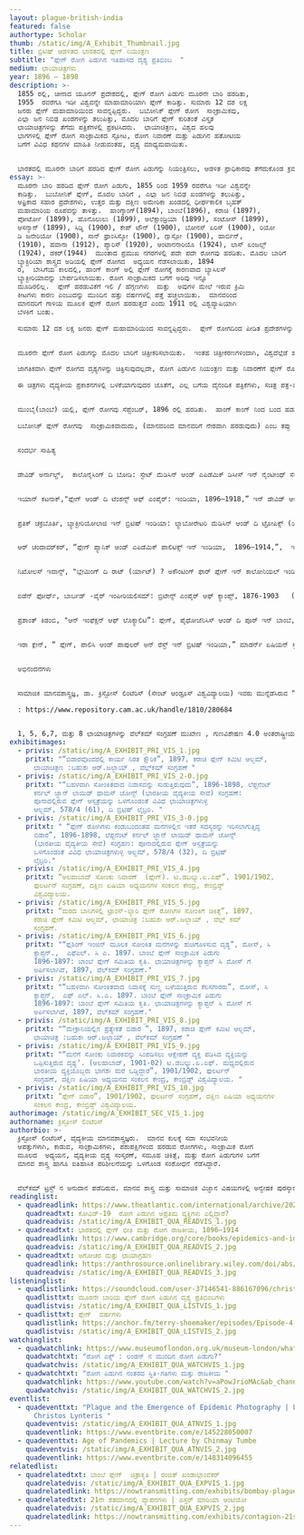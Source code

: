 ```yaml
---
layout: plague-british-india
featured: false
authortype: Scholar
thumb: /static/img/A_Exhibit_Thumbnail.jpg
title: ಬ್ರಿಟಿಷ್‌ ಆಡಳಿತದ ಭಾರತದಲ್ಲಿ ಪ್ಲೇಗ್‌ ನಿಯಂತ್ರಣ
subtitle: "ಪ್ಲೇಗ್‌ ರೋಗ ಪಿಡುಗಿನ ಇತಿಹಾಸದ ದೃಶ್ಯ ಪ್ರತಿಬಿಂಬ  "
medium: ಛಾಯಾಚಿತ್ರಗಳು
year: 1896 – 1898
description: >-
  1855 ರಲ್ಲಿ, ಚೀನಾದ ಯೂನನ್‌ ಪ್ರದೇಶದಲ್ಲಿ, ಪ್ಲೇಗ್ ರೋಗ ಪಿಡುಗು ಮೂರನೇ ಬಾರಿ ಹರಡಿತು,
  1955  ರವರೆಗೂ ಇಡೀ ವಿಶ್ವವನ್ನೇ ಮಾಹಾಮಾರಿಯಾಗಿ ಪ್ಲೇಗ್‌ ಕಾಡಿತ್ತು. ಸುಮಾರು 12 ದಶ ಲಕ್ಷ
  ಜನರು ಪ್ಲೇಗ್‌ ಮಹಾಮಾರಿಯಿಂದ ಸಾವನ್ನಪ್ಪಿದ್ದರು.  ಬಬೋನಿಕ್‌ ಪ್ಲೇಗ್‌ ರೋಗ  ಸಾಂಕ್ರಾಮಿಕವು,
  ಎಲ್ಲಾ ಜನ ನಿಬಿಢ ಖಂಡಗಳನ್ನು ತಲುಪಿತ್ತು, ಮೊದಲ ಬಾರಿಗೆ ಪ್ಲೇಗ್‌ ಕುರಿತಂತೆ ವಿಸ್ತೃತ 
  ಛಾಯಾಚಿತ್ರಗಳನ್ನು ತೆಗೆದು ಪತ್ರಿಕೆಗಳಲ್ಲಿ ಪ್ರಕಟಿಸಿದರು.  ಛಾಯಾಚಿತ್ರಣ, ವಿಶ್ವದ ಹಲವು
  ಭಾಗಗಳಲ್ಲಿ ಪ್ಲೇಗ್‌ ರೋಗ ಸಾಂಕ್ರಾಮಿಕದ ಸ್ಫೋಟ, ರೋಗ ನಿವಾರಣೆ ಮತ್ತು ಪಿಡುಗಿನ ಹತೋಟಿಯ
  ಬಗೆಗೆ ವಿವಿಧ ಕಥನಗಳ ಮಾಹಿತಿ ನೀಡುವಂತಹ, ದೃಶ್ಯ ಮಾಧ್ಯಮವಾಯಿತು.  


  ಭಾರತದಲ್ಲಿ ಮೂರನೇ ಬಾರಿಗೆ ಹರಡಿದ ಪ್ಲೇಗ್ ರೋಗ ಪಿಡುಗನ್ನು ನಿಯಂತ್ರಿಸಲು, ಆಡಳಿತ ಪ್ರಾಧಿಕಾರವು ತೆಗೆದುಕೊಂಡ ಕ್ರಮಗಳ ಬಗೆಗೆ , ಮಾನವ ಶಾಸ್ತ್ರ ತಜ್ಞರಾದ ಕ್ರಿಸ್ಟೋಸ್‌ ಲಿಂಟೆರಿಸ್‌ ಅವರು ಈ ಪ್ರದರ್ಶಿಕೆಯೊಂದಿಗೆ ತಮ್ಮ ಪ್ರಬಂಧವನ್ನೂ ಪ್ರಸ್ತುತ ಪಡಿಸಿದ್ದಾರೆ.  ಇವರು ಮುನ್ನೆಡೆಸಿರುವ “ಮೂರನೇ ಬಾರಿಯ ಪ್ಲೇಗ್‌ ರೋಗ ಪಿಡುಗಿನ ದೃಶ್ಯ ಪ್ರತಿಬಿಂಬ” ಎಂಬ ಕಾರ್ಯಯೋಜನೆಯಲ್ಲಿ ಕಲೆ ಹಾಕಿದ ಅನೇಕ ಛಾಯಾಚಿತ್ರ ಗಳನ್ನು ಸಹ ಇಲ್ಲಿ ಪ್ರಸ್ತುತ ಪಡಿಸಲಾಗಿದೆ.
essay: >-
  ಮೂರನೇ ಬಾರಿ ಹರಡಿದ ಪ್ಲೇಗ್ ರೋಗ ಪಿಡುಗು, 1855 ರಿಂದ 1959 ರವರೆಗೂ ಇಡೀ ವಿಶ್ವವನ್ನೇ
  ಕಾಡಿತ್ತು.  ಬುಬೋನಿಕ್‌ ಪ್ಲೇಗ್, ಮೊದಲ ಬಾರಿಗೆ , ಎಲ್ಲಾ ಜನ ನಿಬಿಢ ಖಂಡಗಳನ್ನು ತಲುಪಿತ್ತು,
  ಆಫ್ರಿಕಾದ ಸಹಾರ ಪ್ರದೇಶಗಳು, ಉತ್ತರ ಮತ್ತು ದಕ್ಷಿಣ ಅಮೇರಿಕಾ ಖಂಡದಲ್ಲಿ ಧೀರ್ಘಕಾಲಿಕ ಬೃಹತ್‌
  ಮಹಾಮಾರಿಯ ರೂಪವನ್ನು ತಾಳಿತ್ತು.  ಹಾಂಗ್ಕಾಂಗ್‌(1894), ಬಾಂಬೆ(1896), ಕರಾಚಿ (1897),
  ಪೋರ್ಟೋ (1899), ಹೊನೊಲುಲು (1899), ಅಲೆಕ್ಸಾಂಡ್ರಿಯಾ (1899), ಸಂಟೋಸ್ (1899),
  ಆಸನ್ಶಾನ್‌ (1899), ಸಿಡ್ನಿ (1900), ಕೇಪ್‌ ಟೌನ್ (1900), ಬೋನಸ್‌ ಏರಿಸ್‌ (1900), ರಿಯೋ
  ಡಿ ಜನೇರಿಯೋ (1900), ಸಾನ್‌ ಫ್ರಾಂಸಿಸ್ಕೋ (1900), ಗ್ಲಾಸ್ಗೋ (1900), ಹಾರ್ಬಿನ್‌,
  (1910), ಹವಾನಾ (1912), ಪ್ಯಾರಿಸ್ (1920), ಆಂಟಾನನಾರಿಯೊ (1924), ಲಾಸ್‌ ಏಂಜಲ್ಸ್
  (1924), ಡಕರ್‌(1944)  ಮುಂತಾದ ಪ್ರಮುಖ ನಗರಗಳಲ್ಲಿ ಪದೇ ಪದೇ ರೋಗವು ಹರಡಿತು. ಮೊದಲ ಬಾರಿಗೆ
  ಬ್ಯಾಕ್ಟಿರಿಯಾ ಶಾಸ್ತ್ರದ ಅಡಿಯಲ್ಲಿ ಪ್ಲೇಗ್‌ ರೋಗದ  ಅಧ್ಯಯನ ನೆಡೆಸಲಾಯಿತು, 1894
  ರ,  ಬೇಸಿಗೆಯ ಕಾಲದಲ್ಲಿ, ಹಾಂಗ್‌ ಕಾಂಗ್‌ ಅಲ್ಲಿ ಪ್ಲೇಗ್‌ ರೋಗಕ್ಕೆ ಕಾರಣವಾದ ಬ್ಯಾಸಿಲಸ್‌
  ಬ್ಯಾಕ್ಟೀರಿಯಾವನ್ನು ಬೇರ್ಪಡಿಸಲಾಯಿತು. ರೋಗ ಸಾಂಕ್ರಾಮಿಕದ ಬಗೆಗೆ ಅರಿವು ಇನ್ನೂ
  ಮೂಡಿರಲಿಲ್ಲ.  ಪ್ಲೇಗ್‌ ಹರಡುವಿಕೆಗೆ ಇಲಿ / ಹೆಗ್ಗಣಗಳು  ಮತ್ತು  ಅವುಗಳ ಮೇಲೆ ಇರುವ ಕ್ರಿಮಿ
  ಕೀಟಗಳು ಕಾರಣ ಎಂಬುದನ್ನು ಮುಂದಿನ ಹತ್ತು ವರ್ಷಗಳಲ್ಲಿ ಪತ್ತೆ ಹಚ್ಚಲಾಯಿತು.  ಮಾನವರಿಂದ
  ಮಾನವರಿಗೆ ಗಾಳಿಯ ಮೂಲಕ ಪ್ಲೇಗ್‌ ರೋಗ ಹರಡುತ್ತದೆ ಎಂದು 1911 ರಲ್ಲಿ ವಿಶ್ವವ್ಯಾಪಿಯಾಗಿ
  ಬೆಳಕಿಗೆ ಬಂತು.  

  ಸುಮಾರು 12 ದಶ ಲಕ್ಷ ಜನರು ಪ್ಲೇಗ್‌ ಮಹಾಮಾರಿಯಿಂದ ಸಾವನ್ನಪ್ಪಿದ್ದರು.  ಪ್ಲೇಗ್‌ ರೋಗದಿಂದ ಪೀಡಿತ ಪ್ರದೇಶಗಳನ್ನು ವಿಶೇಷ ನಿಯಂತ್ರಣ ವಲಯಗಳಾಗಿಸಿ ಬೇರ್ಪಡಿಸಲಾಗುತ್ತಿತ್ತು .  ರೋಗ ಪೀಡಿತ ಜನ ಸಮೂಹವು ಇಂತಹ ಕ್ರಮಕ್ಕೆ ಬಹುತೇಕವಾಗಿ ವಿರೋಧ ವ್ಯಕ್ತ ಪಡಿಸುತ್ತಿದ್ದರು.  ಹಾಗೆಯೇ ವೈದ್ಯಕೀಯ ಸಮೂಹದಲ್ಲಿಯೂ ಬಿರುಕು, ಗುಂಪು-ಘರ್ಷಣೆಗಳು ಸೃಷ್ಟಿಯಾಗುತ್ತಿದ್ದವು.  ಎರಡನೇ ವಿಶ್ವ ಯುದ್ಧದ ನಂತರ, ಪ್ಲೇಗ್ ಜೀವರೋಧಕ ಔಷಧಿಯ ಅವಿಶ್ಕಾರ ಮತ್ತು ಪರಿಣಾಮಕಾರಿಯಾಗಿ ಕೀಟ-ನಾಶಗಳ ಬಳಕೆಯಿಂದಾಗಿ ಪ್ಲೇಗ್‌ ಮಹಾಮಾರಿಯನ್ನು ಗಮನಾರ್ಹವಾಗಿ ನಿಯಂತ್ರಿಸಲು ಸಾಧ್ಯವಾಯಿತು.   


  ಮೂರನೇ ಪ್ಲೇಗ್‌ ರೋಗ ಪಿಡುಗನ್ನು ಮೊದಲ ಬಾರಿಗೆ ಚಿತ್ರೀಕರಿಸಲಾಯಿತು.  ಇಂತಹ ಚಿತ್ರೀಕರಣಗಳಿಂದಾಗಿ, ವಿಶ್ವದೆಲ್ಲೆಡೆ ಹರಡಿದ ರೋಗ ಪಿಡುಗಿನ  ದೃಶ್ಯಗಳು ಬೆಳಕಿಗೆ ಬಂದವು, ಜೊತೆಗೆ ಈ ರೋಗವು ಹರಡಲು ಕಾರಣಗಳೇನು, ಇಂತಹ ಸಂದರ್ಭದಲ್ಲಿ ರೋಗವನ್ನು ನಿಯಂತ್ರಿಸಲು ಯಾವ ಕ್ರಮ ಕೈಗೊಳ್ಳ ಬೇಕು ಎಂಬ ಮಾಹಿತಿಯನ್ನು ಸಾರ್ವಜನಿಕರಿಗೆ ಒದಗಿಸಲು ಸಹಾಯಕವಾವಾಯಿತು. ವ್ಯಾಪಾರ ವಹಿವಾಟುಗಳ ಮೇಲೆ ರೋಗ ಪಿಡುಗಿನ ನಿಯಂತ್ರಣದ ಪರಿಣಾಮಗಳು, ರಾಜ್ಯ ಹಾಗೂ ಪ್ರಾದೇಶಿಕ ಸಾರ್ವಭೌಮತ್ವ ಮತ್ತು ಸಾರ್ವಜನಿಕ ಸ್ವಾತಂತ್ರ್ಯ, ನಿಯಂತ್ರಣ ವಲಯಗಳ ಕಾರ್ಯ ಪ್ರಯೋಜನ, ಪ್ಲೇಗ್‌ ಹರಡುವಿಕೆಯಿಂದ ಸಾಮಾಜಿಕವಾಗಿ ಜನಾಂಗಗಳ ಮೇಲೆ ಉಂಟಾಗುವ ಪರಿಣಾಮ, ಸಾರ್ವಜನಿಕ ಆರೋಗ್ಯ ಸುರಕ್ಷತೆಯ ಕ್ರಮವಾಗಿ ಪ್ರತ್ಯೇಕವಾಗಿರುವುದರ ಉಪಯೋಗ, ನಗರ ಯೋಜನೆಗಳು , ವಿಭಿನ್ನ ಜನ ಸಮೂಹಗಳ ಮೇಲೆ ರೋಗ ಕಾರಕದ ಪ್ರಭಾವ, ಪ್ಲೇಗ್‌ ಹರಡುವಿಕೆಯಲ್ಲಿ ಆಧುನಿಕ ತಂತ್ರಜ್ಞಾದ ಪಾತ್ರ, ಇಲಿ ಹೆಗ್ಗಣಗಳು ಮತ್ತು ಇತರೆ ಪ್ರಾಣಿ ಪಕ್ಷಿಗಳು ರೋಗ ಸಂವಹನೆಗೆ ಹೇಗೆ ಕಾರಣವಾಗುತ್ತವೆ, ಇವೆಲ್ಲದರ ಮಾಹಿತಿಯನ್ನು ಕ್ರೂಡೀಕರಿಸಿ ದೃಶ್ಯ ಮಾಧ್ಯಮದ ಮೂಲಕ ಚಿಂತನೆ ಮತ್ತು ವಿಮರ್ಶೆ, ಹಾಗೂ ಜಾಗತಿಕ ರೋಗ ಪಿಡುಗಿನ ಹಲವು ಅಂಶಳನ್ನು ದಾಖಲಿಸಲು ಫೋಟೋಗ್ರಾಫಿಯನ್ನು ಸಮರ್ಪಕವಾಗಿ ಬಳಸಲಾಯಿತು.  

  ಜಾಗತಿಕವಾಗಿ ಪ್ಲೇಗ್‌ ರೋಗದ ದೃಶ್ಯಗಳನ್ನು ಚಿತ್ರಿಸುವುದಲ್ಲದೇ, ರೋಗ ಪಿಡುಗಿನ ನಿಯಂತ್ರಣ ಮತ್ತು ನಿವಾರಣೆಗೆ ಪ್ಲೇಗ್‌ ರೋಗದ ಚಿತ್ರೀಕರಣ ಹೊಸ ಆಯಾಮವನ್ನೂ ಕಲ್ಪಿಸಿತು.   

  ಈ ಚಿತ್ರಗಳು ವೈದ್ಯಕೀಯ ಪ್ರಕಾಶನಗಳಲ್ಲಿ ಬಳಕೆಯಾಗುವುದರ ಜೊತೆಗೆ, ಎಲ್ಲ ಬಗೆಯ ದೈನಂದಿಕ ಪತ್ರಿಕೆಗಳು, ಸಚಿತ್ರ ಪತ್ರ-ಪತ್ರಿಗಳಲ್ಲಿಯೂ ಪ್ರಕಾಶನಗೊಂಡವು, ರೋಗ ಪಿಡುಗಿನ ಹಾನಿಕಾರಕ ದೃಶ್ಯಗಳು ಮತ್ತು ವೈಜ್ಞಾನಿಕ ತಂತ್ರಜ್ಞಾನದ ಮೂಲಕ ರೋಗ ನಿವಾರಣೆಯ ಪರಿಹಾರದ ಸಾಕ್ಷಿಗಳನ್ನು ಸಹ ಈ ಚಿತ್ರಗಳು ಪ್ರತಿಬಿಂಬಿಸಿದವು.  ಪ್ಲೇಗ್‌ ಕುರಿತ ಛಾಯಾಚಿತ್ರಣ, ವಿಶ್ವದ ಹಲವು ಭಾಗಗಳಲ್ಲಿ ಪ್ಲೇಗ್‌ ರೋಗ ಸಾಂಕ್ರಾಮಿಕದ ಸ್ಫೋಟ, ರೋಗ ನಿವಾರಣೆ ಮತ್ತು ಪಿಡುಗಿನ ಹತೋಟಿಯ ಬಗೆಗೆ ವಿವಿಧ ಕಥನಗಳ ಸಮಗ್ರ ಮಾಹಿತಿ ನೀಡುವಂತಹ, ದೃಶ್ಯ ಮಾಧ್ಯಮವಾಯಿತು.  “ಬ್ಲ್ಯಾಕ್‌ ಡೆಥ್” ನ ಚಿತ್ರಣಗಳೊಂದಿಗೆ ರೋಗ ಪಿಡುಗಿನ ಬಗೆಗೆ ವೈದ್ಯಕೀಯ ಹಾಗೂ ಜನಸಾಮಾನ್ಯರ ಅನುಭವಗಳನ್ನು, ಛಾಯಾಚಿತ್ರ ಮುಖೇಣ ಮೊದಲ ಬಾರಿಗೆ ಒಂದೇ ಸೂತ್ರದಲ್ಲಿ ಬೆಸೆಯಲಾಗಿತ್ತು.


  ಮುಂಬೈ(ಬಾಂಬೆ) ಯಲ್ಲಿ, ಪ್ಲೇಗ್‌ ರೋಗವು ಸೆಪ್ಟೆಂಬರ್‌, 1896 ರಲ್ಲಿ ಹರಡಿತು.  ಹಾಂಗ್ ಕಾಂಗ್‌ ನಿಂದ ಬಂದ ಹಡಗುಗಳ ಮೂಲಕ ಈ ರೋಗವು ಪ್ರಸರಿಸಿರ ಬಹುದು. ತತ್ಕಾಲೀನ ಬ್ರಿಟಿಷ್‌ ಸಾಮ್ರಾಜ್ಯದ ಪ್ರಮುಖ ವಾಣಿಜ್ಯ ಕೇಂದ್ರವಾದ ಬಾಂಬೆಯಲ್ಲಿ ಪ್ಲೇಗ್ ರೋಗ ಪಿಡುಗು ಹರಡಿದುದರ ಕಾರಣ, ಲಂಡನ್‌ ಅಲ್ಲಿ ಭಯ ಉಂಟಾಯಿತು.  ಭೂ-ರಾಜಕೀಯ ದೃಷ್ಟಿಯಿಂದಲೂ ಬಾಂಬೆ, ಪ್ರಮುಖ ಪ್ರದೇಶವಾಗಿತ್ತು, ಹೀಗಾಗಿ, ಅಂದಿನ ಭಾರತ ಸರ್ಕಾರವು ಇಂತಹ ರೋಗ ಸ್ಫೋಟಕ್ಕೆ ಪ್ರತಿಕ್ರಿಯಿಸುವಲ್ಲಿ ಬಹಳ ತಡ ಮಾಡಿದೆ ಎಂದು ಹಲವರ ಭಾವನೆಯಾಗಿತ್ತು. ಬಾಂಬೆ ಯಿಂದ ಬೇರೆ ನಗರಗಳಿಗೆ ಪ್ಲೇಗ್‌ ವ್ಯಾಪಿಸಲು ಪ್ರಾರಂಭವಾದಾಗ, ಬ್ರಿಟಿಷ್‌ ಭಾರತದಲ್ಲಿ ಅಧಿಕಾರದಲ್ಲಿದ್ದ ಹಲವಾರು ಕರ್ನಲ್‌ ಅಧಿಕಾರಿಗಳು ವಿಚಿತ್ರವಾಗಿ ತಮ್ಮದೇ ನಿಟ್ಟಿನಲ್ಲಿ ವರ್ತಿಸಿದರು.  ಫೆಬ್ರವರಿ 1897 ರಲ್ಲಿ ಭಾರತ ಸರ್ಕಾರವು ಸಾಂಕ್ರಾಮಿಕ ರೋಗ ಅಧಿನಿಯಮವನ್ನು ರೂಪಿಸಿತು.  ಇದರಿಂದಾಗಿ ಪ್ಲೇಗ್‌ ವಿರುದ್ಧ ಹೋರಾಡಲು, ತುರ್ತು ಪರಿಸ್ಥಿತಿ ನಿರ್ಮಾಣವಾಯಿತು.  ಮುಖ್ಯ ನಗರಗಳಲ್ಲಿ, ಸೈನಿಕರು ಮನೆ ಮನೆಯನ್ನೂ ಪರಿಶೋಧಿಸಿ ಪ್ಲೇಗ್‌ ಪೀಡಿತರನ್ನು ಆಸ್ಪತ್ರೆಗೆ ದಾಖಲು ಪಡಿಸಿದರು, ಸೋಂಕು ನಿವಾರಣೆಗಾಗಿ ಮನೆಗಳ ಛಾವಣಿಗಳನ್ನು ಕಿತ್ತೊಗೆದು, ಮನೆಗಳನ್ನೇ ಸುಟ್ಟು ಬಿಡುತ್ತಿದ್ದರು, ಇಲ್ಲವೇ ಅತಿ ಆಮ್ಲೀಯ ದ್ರವಗಳನ್ನು ಸುರಿಯುತ್ತಿದ್ದರು. ಪ್ಲೇಗ್‌ ರೋಗವು ಸ್ಥಳೀಯ ರೋಗವೆಂಬ ತಪ್ಪು ತಿಳುವಳಿಕೆಯಿಂದ ಇಂತಹ ಅತಿರೇಕದ ಕ್ರಮಗಳನ್ನು ತೆಗೆದುಕೊಳ್ಳಲಾಗುತ್ತಿತ್ತು.

  ಬಬೋನಿಕ್‌ ಪ್ಲೇಗ್‌ ರೋಗವು  ಸಾಂಕ್ರಾಮಿಕವಾದುದು, (ಮಾನವರಿಂದ ಮಾನವರಿಗೆ ನೇರವಾಗಿ ಹರಡುವುದು) ಎಂಬ ತಪ್ಪು ಕಲ್ಪನೆಯಿಂದ ಸ್ಥಳೀಯ ಅಧಿಕಾರಿಗಳು, ನಗರಗಳಲ್ಲಿ ಮತ್ತು ಹಳ್ಳಿಗಳಲ್ಲಿ ವಾಸವಾಗಿದ್ದ ಜನರನ್ನು ಅಲ್ಲಿಂದ ಗುಳೆ ಎಬ್ಬಿಸಿ ಊರುಗಳನ್ನೇ ಖಾಲಿ ಮಾಡಿಸಿ ಹಲವಾರು ಪ್ಲೇಗ್‌ ಬಿಡಾರಗಳಲ್ಲಿ ಪ್ರತ್ಯೇಕವಾಗಿರಿಸಿಸುತ್ತಿದ್ದರು  ಹೀಗಾಗಿ ಅಸಮಾಧಾನವು ರೋಗ ಸಂತ್ರಸ್ತರಲ್ಲಿ ಮನೆ ಮಾಡಿತ್ತು, ಈ ಕ್ರಮಗಳ ಫಲಸ್ವರೂಪವಾಗಿ, ಸ್ಥಳೀಯ ಜನರು, ಬ್ರಿಟಿಷ್‌ ಸರ್ಕಾರವನ್ನು ಪ್ರಭಲವಾಗಿ ವಿರೋಧಿಸಿದ್ದರು. ಕೊನೆಗೂ ಸರ್ಕಾರವು ಮಧ್ಯಮ ಮಾರ್ಗವನ್ನು ಅನುಸರಿಸ ಬೇಕಾಯಿತು.  ಸ್ವಯಂ ಪ್ರೇರಿತ ಪ್ಲೇಗ್‌ ರೋಧಕ ಕಾರ್ಯಾಚರಣೆ ನೆಡೆಸಲು ಮುಂದಾಯಿತು.  ಭಾರತದಲ್ಲಿ ಇನ್ನೂ ಹಲವು ದಶಕಗಳ ಕಾಲ ಪ್ಲೇಗ್‌ ಪಿಡುಗು ಇತ್ತು,  1896 ರಿಂದ 1921 ವರೆಗೂ 10 ದಶ ಲಕ್ಷಕ್ಕೂ ಹೆಚ್ಚು ಜನರು ಪ್ಲೇಗ್‌ ರೋಗ ಮಹಾಮಾರಿಯಿಂದ ಸಾವನ್ನಪ್ಪಿದ್ದರು.  ಭಾರತದಲ್ಲೂ ಪ್ರಮುಖ ವೈಜ್ಞಾನಿಕ ಸಂಶೋಧನೆಗಳು ನೆಡೆದವು.  ಪ್ಲೇಗ್‌ ಹರಡುವಿಕೆಗೆ ಇಲಿ / ಹೆಗ್ಗಣಗಳು  ಮತ್ತು  ಅವುಗಳ ಮೇಲೆ ಇರುವ ಕೀಟಗಳು ಮುಖ್ಯವಾಗಿ ಕಾರಣ ಎಂಬುದನ್ನು 1898 ರಲ್ಲಿ ಪ್ಯಾಸ್ಟರೇನಿಯನ್‌ ವೈದ್ಯರಾದ ಪೌಲ್-‌ ಲೂಯಿ ಸೈಮಂಡ್‌ ಅವರು ನಿರೂಪಿಸಿದರು.  ಭಾರತ ಭೂ-ಖಂಡದಲ್ಲಿ ಇಪ್ಪತ್ತನೇ ಶತಮಾನದ ಮೊದಲ ಎರಡು ದಶಕಗಳಲ್ಲಿ ನೆಡೆದ ಹಲವು ವೈಜ್ಞಾನಿಕ ಸಂಶೋಧನೆಗಳು, ಬಬೋನಿಕ್‌ ಪ್ಲೇಗ್‌ ರೋಗದ ಮೂಲವನ್ನು ಅರಿಯಲು ಸಹಕಾರಿಯಾದವು.


  ಸಂದರ್ಭ ಸಾಹಿತ್ಯ 


  ಡೇವಿಡ್‌ ಅರ್ನಾಲ್ಡ್‌,  ಕಾಲೊನೈಸಿಂಗ್‌ ದಿ ಬೋಡಿ: ಸ್ಟೇಟ್‌ ಮೆಡಿಸಿನ್‌ ಆಂಡ್‌ ಎಪಿಡೆಮಿಕ್‌ ಡಿಸೀಸ್‌ ಇನ್‌ ನೈಂಟೀಂಥ್‌ ಸೆಂಚುರಿ ಇಂಡಿಯ (ಕೇಂಬ್ರಿಡ್ಜ್‌ : ಕೇಂಬ್ರಿಡ್ಜ್‌ ವಿಶ್ವವಿದ್ಯಾಲಯ ಮುದ್ರಣಾಲಯ, 1993).  


  ಇಯಾನ್‌ ಕಟನಾಕ್‌,"ಪ್ಲೇಗ್‌ ಆಂಡ್‌ ದಿ ಟೆಂಶನ್ಸ್‌ ಆಫ್‌ ಎಂಪೈರ್:‌ ಇಂಡಿಯಾ, 1896–1918,” ಇನ್‌ ಡೇವಿಡ್‌ ಆರ್ನಾಲ್ಟ್‌ (ಇ.ಡಿ) ಇಂಪೀರಿಯಲ್‌ ಮೆಡಿಸಿನ್‌ ಆಂಡ್‌ ಇಂಡಿಜಿನಸ್‌ ಸೊಸೈಟೀಸ್,‌ ಪಿ ಪಿ. 149–71, (ಮ್ಯಾಂಚಿಸ್ಟರ್:‌ ಮ್ಯಾಂಚಿಸ್ಟರ್ ಯೂನಿವರ್ಸಿಟಿ ಪ್ರೆಸ್‌,  1988). 


  ಪ್ರತಿಕ್‌ ಚಕ್ರಬೊರ್ತಿ, ಬ್ಯಾಕ್ಟೀರಿಯೋಲಾಜಿ ಇನ್‌ ಬ್ರಿಟಿಷ್‌ ಇಂಡಿಯಾ: ಲ್ಯಾಬೋರೇಟರಿ ಮೆಡಿಸಿನ್‌ ಆಂಡ್‌ ದಿ ಟ್ರೋಪಿಕ್ಸ್‌ (ಯೂನಿವರ್ಸಿಟಿ ಆಫ್‌ ರೋಚೆಸ್ಟರ್‌ ಪ್ರೆಸ್‌, 2012).


  ಆರ್‌ ಚಂದಾವರ್‌ಕರ್, “ಪ್ಲೇಗ್‌ ಪ್ಯಾನಿಕ್‌ ಆಂಡ್‌ ಎಪಿಡೆಮಿಕ್‌ ಪಾಲಿಟಿಕ್ಸ್‌ ಇನ್‌ ಇಂಡಿಯಾ,  1896–1914,”,  ಇನ್‌ ಪಿ ಸ್ಲಾಕ್‌ (ಇ.ಡಿ), ಎಪಿಡೆಮಿಕ್ಸ್‌ ಆಂಡ್‌ ಐಡಿಯಾಸ್:‌ ಎಸ್ಸೇಸ್‌ ಆನ್‌ ದಿ ಹಿಸಟಾರಿಕಲ್‌ ಪರ್ಸೆಪ್‌ಶನ್ ಆಫ್‌ ಪೆಸ್ಟಿಲೆಂಸ್‌,ಪಿ.ಪಿ 203–40 (ಕೇಂಬ್ರಿಡ್ಜ್‌ : ಕೇಂಬ್ರಿಡ್ಜ್‌ ವಿಶ್ವವಿದ್ಯಾಲಯ ಮುದ್ರಣಾಲಯ, 1992)


  ನಿಖೋಲಸ್‌ ಇವಾನ್ಸ್‌, "ಬ್ಲೇಮಿಂಗ್‌ ದಿ ರಾಟ್‌ (ರ್ಯಾಟ್) ? ಅಕೌಂಟಿಂಗ್‌ ಫಾರ್‌ ಪ್ಲೇಗ್‌ ಇನ್‌ ಕಾಲೋನಿಯಲ್‌ ಇಂಡಿಯನ್‌ ಮೆಡಿಸಿನ್‌,” ಮೆಡಿಸಿನ್ ಆಂತ್ರೋಪೋಲೋಜಿ, ಥಿಯರಿ 5:3 (2018): 15-42.


  ಐಡೆನ್‌ ಫೋರ್ಥ್‌, ಬಾರ್ಬಡ್‌ -ವೈರ್‌ ಇಂಪೀರಿಯಲಿಸಮ್:‌ ಬ್ರಿಟೇನ್ಸ್‌ ಎಂಪೈರ್‌ ಆಫ್ ಕ್ಯಾಂಪ್ಸ್‌, 1876-1903   (ಬರ್ಕಲಿ: ಯೂನಿವರ್ಸಿಟಿ ಆಫ್‌ ಕ್ಯಾಲಿಫೋರ್ನಿಯಾ‌ ಪ್ರೆಸ್, 2018).   


  ಪ್ರಶಾಂತ್‌ ಕಿಡಂಬಿ, "ಆನ್‌ ಇಂಫೆಕ್ಷನ್‌ ಆಫ್‌ ಲೊಕ್ಯಾಲಿಟಿ”: ಪ್ಲೇಗ್‌, ಪೈಥೋಜೆನಿಸಿಸ್‌ ಆಂಡ್‌ ದಿ ಪೂರ್‌ ಇನ್‌ ಬಾಂಬೆ, ಸಿ. 1896–1905,”  ಅರ್ಬಾನ್‌ ಹಿಸ್ಟರಿ 31 (2004): 249­267.   


  ಇರಾ ಕ್ಲೇನ್‌, “ ಪ್ಲೇಗ್‌, ಪಾಲಿಸಿ ಆಂಡ್‌ ಪಾಪುಲರ್‌ ಅನ್‌ ರೆಸ್ಟ್‌ ಇನ್‌ ಬ್ರಿಟಿಷ್‌ ಇಂಡಿಯಾ,” ಮಾಡರ್ನ್‌ ಏಷಿಯನ್‌ ಸ್ಟಡೀಸ್‌ 22: 4 (1988): 723–55.


  ಅಭಿನಂದನೆಗಳು


  ಸಾಮಾಜಿಕ ಮಾನವಶಾಸ್ತ್ರಜ್ಞ, ಡಾ. ಕ್ರಿಸ್ಟೋಸ್‌ ಲಿಂಟೆರಿಸ್‌ (ಸೇಂಟ್‌ ಆಂಡ್ರೂಸ್‌ ವಿಶ್ವವಿದ್ಯಾಲಯ) ಇವರು ಮುನ್ನೆಡೆಸಿರುವ “ಮೂರನೇ ಬಾರಿಯ ಪ್ಲೇಗ್‌ ರೋಗ ಪಿಡುಗಿನ ದೃಶ್ಯ ಪ್ರತಿಬಿಂಬ” ಎಂಬ ಕಾರ್ಯಯೋಜನೆಯ ಪ್ರದರ್ಶಿಕೆ. ಈ ಪರಿಯೋಜನೆಗೆ, ಯೂರೋಪಿಯನ್‌ ಒಕ್ಕೂಟದ ಏಳನೇ ಫ್ರೇಂವರ್ಕ ಕಾರ್ಯ ಯೋಜನೆ / ಈ.ಆರ್.ಸಿ ಅನುದಾನ ಒಪ್ಪಂದ ಸಂಖ್ಯೆ 336564 ಅಡಿಯಲ್ಲಿ ಯೂರೋಪಿಯನ್‌ ಸಂಶೋಧನಾ ಪರಿಷತ್‌ ಮೂಲಕ ಅನುದಾನ ದೊರಕಿದೆ, ಅಧ್ಯಯನ ಸಹಿತ “ಮೂರನೇ ಬಾರಿಯ ಪ್ಲೇಗ್‌ ರೋಗ ಪಿಡುಗಿನ ದೃಶ್ಯ ಪ್ರತಿಬಿಂಬ” ವು ರೋಗ ಸಾಂಕ್ರಾಮಿಕದ ಛಾಯಾಚಿತ್ರಣಕ್ಕೆ ನಿದರ್ಶನವಾಗಿದೆ.  ಈ ಪರಿಯೋಜನೆಯ ಅಡಿಯಲ್ಲಿ ಪ್ಲೇಗ್‌ ರೋಗಕ್ಕೆ ಕುರಿತ ಅನೇಕ ಛಾಯಾಚಿತ್ರಗಳು ಕೇಂಬ್ರಿಡ್ಜ್‌ ರಿಪೋಸಿಟೋರಿ ಅಪೋಲೋ ಮೂಲಕ ಸಾರವಜನಿಕರಿಗೆ ಲಭ್ಯವಾಗಿವೆ. 

  : https://www.repository.cam.ac.uk/handle/1810/280684


  1, 5, 6,7, ಮತ್ತು 8 ಛಾಯಾಚಿತ್ರಗಳನ್ನು ವೆಲ್‌ಕಮ್‌ ಸಂಗ್ರಹಣೆ ಮುಖೇಣ , ಗುಣವಿಶೇಷಣ 4.0 ಅಂತರಾಷ್ಟ್ರೀಯ (ಸಿಸಿ 4.0).  4, 9, ಮತ್ತು 10 ಛಾಯಾಚಿತ್ರಗಳನ್ನು ಕೇಂಬ್ರಿಡ್ಜ್‌ ವಿಶ್ವವಿದ್ಯಾಲಯದ ದಕ್ಷಿಣ ಏಷಿಯಾ ಅಧ್ಯಯನ ಸಂಕಲನ ಕೇಂದ್ರದ ಮೂಲಕ 2 ಮತ್ತು 3 ಛಾಯಾಚಿತ್ರಗಳನ್ನು ದಿ ಬ್ರಿಟಿಷ್ ಲೈಬ್ರರಿ ಯ ಸಾರ್ವಜನಿಕ ತಾಣ ಸೂಚಿ 1.0  ಮುಖೇಣ ಲಭ್ಯವಾಗಿವೆ.   
exhibitimages:
  - privis: /static/img/A_EXHIBIT_PRI_VIS_1.jpg
    pritxt: "“ಬಿಡಾರವೊಂದರಲ್ಲಿ ಕಾರ್ಯ ನಿರತ ಕ್ಷೌರಿಕ”, 1897, ಕರಾಚಿ ಪ್ಲೇಗ್‌ ಕಮಿಟಿ ಆಲ್ಬಮ್‌,
      ಛಾಯಾಚಿತ್ರಣ :ಬಹುಶಃ ಆರ್.ಜಲ್ಬಾಯ್‌ , ವೆಲ್ಲ್‌ಕಮ್‌ ಸಂಗ್ರಹಣೆ "
  - privis: /static/img/A_EXHIBIT_PRI_VIS_2-0.jpg
    pritxt: "“ಬಹಳವಾಗಿ ಸೋಂಕಿತವಾದ ನಿವಾಸವನ್ನು ಸುಡುತ್ತಿರುವುದು”, 1896-1898, ಲೆಫ್ಟನೆಂಟ್‌
      ಕರ್ನಲ್‌ ಜ್ಹಾನ್‌ ಲಾಯಿಡ್‌ ಥಾಮಸ್‌ ಜೋನ್ಸ್‌ (ಭಾರತೀಯ ವೈದ್ಯಕೀಯ ಸೇವೆ) ಸಂಗ್ರಹಣೆ:
      ಪೂನಾದಲ್ಲಿರುವ ಪ್ಲೇಗ್‌ ಆಸ್ಪತ್ರೆಯನ್ನು ಒಳಗೊಂಡಂತೆ ವಿವಿಧ ಛಾಯಾಚಿತ್ರಗಳುಳ್ಳ
      ಆಲ್ಬಮ್‌, 578/4 (61), ದಿ ಬ್ರಿಟಿ಼ಷ್‌ ಲೈಬ್ರರಿ. "
  - privis: /static/img/A_EXHIBIT_PRI_VIS_3-0.jpg
    pritxt: " “ಪ್ಲೇಗ್‌ ರೋಗಿಗಳು ಕಂಡುಬಂದಂತಹ ಮನೆಗಳಲ್ಲಿನ ಇತರೆ ಸದಸ್ಯರನ್ನು ಇರಿಸಲಾಗುತ್ತಿದ್ದ
      ಬಿಡಾರ”, 1896-1898, ಲೆಫ್ಟನೆಂಟ್‌ ಕರ್ನಲ್‌ ಜ್ಹಾನ್‌ ಲಾಯಿಡ್‌ ಥಾಮಸ್‌ ಜೋನ್ಸ್‌
      (ಭಾರತೀಯ ವೈದ್ಯಕೀಯ ಸೇವೆ) ಸಂಗ್ರಹಣ: ಪೂನಾದಲ್ಲಿರುವ ಪ್ಲೇಗ್‌ ಆಸ್ಪತ್ರೆಯನ್ನು
      ಒಳಗೊಂಡಂತೆ ವಿವಿಧ ಛಾಯಾಚಿತ್ರಗಳುಳ್ಳ ಆಲ್ಬಮ್‌, 578/4 (32), ದಿ ಬ್ರಿಟಿ಼ಷ್‌
      ಲೈಬ್ರರಿ."
  - privis: /static/img/A_EXHIBIT_PRI_VIS_4.jpg
    pritxt: “ಅಲಹಾಬಾದ್‌ ಸೋಂಕು ನಿವಾರಣೆ  (ಪ್ಲೇಗ್‌). ಟಿ.ಡಬಲ್ಯು.ಏ.ಎಫ್”, 1901/1902,
      ಫುಲರ್ಟನ್‌ ಸಂಗ್ರಹಣೆ, ದಕ್ಷಿಣ ಏಷಿಯಾ ಅಧ್ಯಯನಗಳ ಸಂಕಲನ ಕೇಂದ್ರ, ಕೇಂಬ್ರಿಡ್ಜ್‌
      ವಿಶ್ವವಿದ್ಯಾಲಯ.
  - privis: /static/img/A_EXHIBIT_PRI_VIS_5.jpg
    pritxt: “ಮರದ ಬಾನಿಗಳಲ್ಲಿ ಟ್ರಾಂಸ್‌-ಲ್ಯಾರಿ ಪ್ಲೇಗ್‌ ರೋಗಿಗಳ ಸೋಂಕಿಗೆ ಚಿಕಿತ್ಸೆ”, 1897,
      ಕರಾಚಿ ಪ್ಲೇಗ್‌ ಕಮಿಟಿ ಆಲ್ಬಮ್, ಛಾಯಾಚಿತ್ರ :ಬಹುಶಃ ಆರ್.ಜಲ್ಬಾಯ್‌ , ವೆಲ್ಲ್‌ ಕಮ್‌
      ಸಂಗ್ರಹಣೆ.
  - privis: /static/img/A_EXHIBIT_PRI_VIS_6.jpg
    pritxt: "“ಫ್ಲಶಿಂಗ್‌ ಇಂಜಿನ್‌ ಮೂಲಕ ಸೋಂಕಿತ ಮನೆಗಳನ್ನು ಶುಚಿಗೊಳಿಸುವ ದೃಶ್ಯ”, ಮೋಸ್, ಸಿ
      ಕ್ಯಾಪ್ಟನ್.,  ಎಫೆಎಲ್. ಸಿ ಎ. 1897. ಬಾಂಬೆ ಪ್ಲೇಗ್‌ ಸಾಂಕ್ರಾಮಿಕ ಪಿಡುಗು
      1896-1897: ಬಾಂಬೆ ಪ್ಲೇಗ್‌ ಸಮಿತಿಯ ಕೃತಿ. ಛಾಯಾಚಿತ್ರಗಳನ್ನು ಕ್ಯಾಪ್ಟನ್ ಸಿ ಮೋಸ್ ಗೆ
      ಅರ್ಪಿಸಲಾಗಿದೆ, 1897, ವೆಲ್‌ಕಮ್‌ ಸಂಗ್ರಹಣೆ."
  - privis: /static/img/A_EXHIBIT_PRI_VIS_7.jpg
    pritxt: "“ಬಹಳವಾಗಿ ಸೋಂಕಿತವಾದ ನಿವಾಸಕ್ಕೆ ಸುಣ್ಣ ಬಳೆಯುತ್ತಿರುವ ಕೆಲಸಗಾರರು”, ಮೋಸ್, ಸಿ
      ಕ್ಯಾಪ್ಟನ್,  ಎಫ್‌ ಎಲ್. ಸಿ.ಎ. 1897. ಬಾಂಬೆ ಪ್ಲೇಗ್‌ ಸಾಂಕ್ರಾಮಿಕ ಪಿಡುಗು
      1896-1897: ಬಾಂಬೆ ಪ್ಲೇಗ್‌ ಸಮಿತಿಯ ಕೃತಿ. ಛಾಯಾಚಿತ್ರಗಳನ್ನು ಕ್ಯಾಪ್ಟನ್ ಸಿ ಮೋಸ್ ಗೆ
      ಅರ್ಪಿಸಲಾಗಿದೆ, 1897, ವೆಲ್‌ಕಮ್‌ ಸಂಗ್ರಹಣೆ."
  - privis: /static/img/A_EXHIBIT_PRI_VIS_8.jpg
    pritxt: "“ಮೇಕ್ರಾನಿಯಲ್ಲಿನ ಪ್ರತ್ಯೇಕತೆ ಬಿಡಾರ ”, 1897, ಕರಾಚಿ ಪ್ಲೇಗ್‌ ಕಮಿಟಿ ಆಲ್ಬಮ್‌,
      ಛಾಯಾಚಿತ್ರ :ಬಹುಶಃ ಆರ್.ಜಲ್ಬಾಯ್‌ , ವೆಲ್‌ಕಮ್‌ ಸಂಗ್ರಹಣೆ "
  - privis: /static/img/A_EXHIBIT_PRI_VIS_9.jpg
    pritxt: "“ಮನೆಗೆ ಸೋಂಕು ನಿವಾರಕವನ್ನು ಸಿಂಪಡಿಸಲು ಆಕ್ಷೇಪಣೆ ವ್ಯಕ್ತ ಪಡಿಸಿದ ವ್ಯಕ್ತಿಯನ್ನು
      ಒಪ್ಪಿಸುತ್ತಿರುವ ದೃಶ್ಯʼ. (ಅಲಹಾಬಾದ್, 1901-02) ಟಿ.ಡಬಲ್ಯು.ಏ.ಎಫ್. ಮಧ್ಯದಲ್ಲಿರುವ
      ಭಾರತೀಯ ವ್ಯಕ್ತಿಯೊಬ್ಬರು ಭಾಗಶಃ ಮರೆ ಒಡ್ಡಿದ್ದಾರೆ”, 1901/1902, ಫುಲರ್ಟನ್‌
      ಸಂಗ್ರಹಣೆ, ದಕ್ಷಿಣ ಏಷಿಯಾ ಅಧ್ಯಯನದ ಸಂಕಲನ ಕೇಂದ್ರ, ಕೇಂಬ್ರಿಡ್ಜ್‌ ವಿಶ್ವವಿದ್ಯಾಲಯ. "
  - privis: /static/img/A_EXHIBIT_PRI_VIS_10.jpg
    pritxt: “ಪ್ಲೇಗ್‌ ಬಿಡಾರ”, 1901/1902, ಫುಲರ್ಟನ್‌ ಸಂಗ್ರಹಣೆ, ದಕ್ಷಿಣ ಏಷಿಯಾ ಅಧ್ಯಯನಗಳ
      ಸಂಕಲನ ಕೇಂದ್ರ, ಕೇಂಬ್ರಿಡ್ಜ್‌ ವಿಶ್ವವಿದ್ಯಾಲಯ.
authorimage: /static/img/A_EXHIBIT_SEC_VIS_1.jpg
authorname: ಕ್ರಿಸ್ಟೋಸ್‌ ಲಿಂಟೆರಿಸ್‌
authorbio: >-
  ಕ್ರಿಸ್ಟೋಸ್‌ ಲಿಂಟೆರಿಸ್‌, ವೈದ್ಯಕೀಯ ಮಾನವಶಾಸ್ತ್ರಜ್ಞರು.  ಮಾನವ ಕುಲಕ್ಕೆ ಸದಾ ಸಂಭವನೀಯ
  ಆಪತ್ತುಗಳಾಗಿ, ಕಾಡುವ, ಸಾಂಕ್ರಾಮಿಕಗಳು, ಪಶುಪಕ್ಷಿಗಳಿಂದ ಹರಡುವ ರೋಗಗಳು, ಸಾಂಕ್ರಾಮಿಕ ರೋಗ
  ಮೂಲದ  ಅಧ್ಯಯನ, ವೈದ್ಯಕೀಯ ದೃಶ್ಯ ಸಂಸ್ಕರಣೆ, ಸಮೂಹ ಚಿಕಿತ್ಸೆ, ಮತ್ತು ರೋಗ ಪಿಡುಗುಗಳ ಬಗೆಗೆ
  ಮಾನವ ಶಾಸ್ತ್ರ ಹಾಗೂ ಐತಿಹಾಸಿಕ ಪರಿಶೀಲನೆಯನ್ನು ಒಳಗೊಂಡ ಸಂಶೋಧನೆ ನೆಡೆಸಿದ್ದಾರೆ.  


  ವೆಲ್‌ಕಮ್‌ ಟ್ರಸ್ಟ್‌ ನ ಅನುದಾನ ಪಡೆದಿರುವ. ಮಾನವ ಶಾಸ್ತ್ರ ಮತ್ತು ಸಾಮಾಜಿಕ ವಿಜ್ಞಾನ ವಿಷಯಗಳಲ್ಲಿ ಅನ್ವೇಷಕ ಪುರಸ್ಕಾರ ಪಡೆದಿರುವ ಕ್ರಿಸ್ಟೋ ಅವರ, ‌ʼಮೂಷಿಕದ ವಿರುದ್ಧ ಜಾಗತಿಕ ಹೋರಾಟ ಮತ್ತು ಜೂನೋಸಿಸ್ ರೋಗದ ಅವಿರ್ಭಾವದ ಅರಿವು”, ʼದಿ ಗ್ಲೋಬಲ್‌ ವಾರ್‌ ಅಗೇನ್ಸಟ್‌ ದಿ ರ್ಯಾಟ್‌ ಆಂಡ್‌ ದಿ ಎಪಿಸ್ಟೆಮಿಕ್‌ ಎಮರ್ಜೆನ್ಸ್‌ ಆಫ್‌ ಜೂನೋಸಿಸ್” (2019-2024), ಎಂಬ ಹೊಸ ಅಧ್ಯಯನವಾಗಿದೆ. ಈ ಮೂಲಕ, ಐತಿಹಾಸಿಕವಾಗಿ ಕಡೆಗಣಿಸಲಾಗಿದ್ದರೂ ಮೂಲ ವಿಷಯವಾಗಿರುವ, ಪಶುಪಕ್ಷಿಗಳಿಂದ ಹರಡುವ ರೋಗಗಳ ಜಾಗತಿಕ ಇತಿಹಾಸದ ಬಗೆಗೆ ವೈಜ್ಞಾನಿಕ  ಸಂಶೋಧನೆ ನೆಡೆಸಿದ್ದಾರೆ.  ʼದಿ ಗ್ಲೋಬಲ್‌ ವಾರ್‌ ಅಗೇನ್ಸಟ್‌ ದಿ ರ್ಯಾಟ್‌ (1898-1948).
readinglist:
  - quadreadlink: https://www.theatlantic.com/international/archive/2021/02/where-are-iconic-images-covid-19-pandemic/618036/?utm_source=pocket-newtab-global-en-GB
    quadreadtxt: ಕೋವಿಡ್-19‌  ರೋಗ ಪಿಡುಗಿನ ಅಪ್ರತಿಮ ವ್ಯಕ್ತಿಗಳು ಎಲ್ಲಿದ್ದಾರೆ?
    quadreadvis: /static/img/A_EXHIBIT_QUA_READVIS_1.jpg
  - quadreadtxt: ಭಾರತದಲ್ಲಿ ಪ್ಲೇಗ್‌ ಭೀತಿ ಮತ್ತು ರೋಗ ರಾಜಕೀಯ, 1896–1914
    quadreadlink: https://www.cambridge.org/core/books/epidemics-and-ideas/plague-panic-and-epidemic-politics-in-india-18961914/0C7AD36256D3711FF139E179A43E5E92
    quadreadvis: /static/img/A_EXHIBIT_QUA_READVIS_2.jpg
  - quadreadtxt: ಅಗೋಚರ ಮತ್ತು ಛಾಯಾಗ್ರಹಣ
    quadreadlink: https://anthrosource.onlinelibrary.wiley.com/doi/abs/10.1111/var.12174
    quadreadvis: /static/img/A_EXHIBIT_QUA_READVIS_3.jpg
listeninglist:
  - quadlistlink: https://soundcloud.com/user-37146541-886167096/christos-lynteris-march-2018
    quadlisttxt: ಮೂರನೇ ಬಾರಿಯ ಪ್ಲೇಗ್‌ ರೋಗ ಪಿಡುಗಿನ ದೃಶ್ಯ ಪ್ರತಿಬಿಂಬಗಳು
    quadlistvis: /static/img/A_EXHIBIT_QUA_LISTVIS_1.jpg
  - quadlisttxt: ಪ್ಲೇಗ್‌  ವರ್ಷಗಳು
    quadlistlink: https://anchor.fm/terry-shoemaker/episodes/Episode-4---How-Tribal-Communities-Have-Dealt-with-the-Pandemic-elqe84?fbclid=IwAR2Ht5Mteg-VRjnygYDrIQiLHMXqbWn5EXvmBNQaU-hELxrZrys7_QIwI_4
    quadlistvis: /static/img/A_EXHIBIT_QUA_LISTVIS_2.jpg
watchinglist:
  - quadwatchlink: https://www.museumoflondon.org.uk/museum-london/whats-on/exhibitions/disease-x
    quadwatchtxt: "ರೋಗ ಎಕ್ಸ್‌ : ಲಂಡನ್‌ ನ ಮುಂದಿನ ರೋಗ ಪಿಡುಗು?"
    quadwatchvis: /static/img/A_EXHIBIT_QUA_WATCHVIS_1.jpg
  - quadwatchtxt: "ರೋಗ ಪಿಡುಗಿನ ನಂತರದ ಸ್ಥಿತಿ-ಗತಿಗಳು ಮತ್ತು ರಾಜಕೀಯ "
    quadwatchlink: https://www.youtube.com/watch?v=aPowJrioMAc&ab_channel=CEFCHongKong
    quadwatchvis: /static/img/A_EXHIBIT_QUA_WATCHVIS_2.jpg
eventlist:
  - quadeventtxt: "Plague and the Emergence of Epidemic Photography | Lecture by
      Christos Lynteris "
    quadeventvis: /static/img/A_EXHIBIT_QUA_ATNVIS_1.jpg
    quadeventlink: https://www.eventbrite.com/e/145228050007
  - quadeventtxt: Age of Pandemics | Lecture by Chinmay Tumbe
    quadeventvis: /static/img/A_EXHIBIT_QUA_ATNVIS_2.jpg
    quadeventlink: https://www.eventbrite.com/e/148314096455
relatedlist:
  - quadrelatedtxt: ಬಾಂಬೆ ಪ್ಲೇಗ್‌  ಚಿತ್ರಾಕೃತಿ | ರಂಜಿತ್‌ ಖಂಡಾಲ್ಗಾಂವಕರ್‌
    quadrelatedvis: /static/img/A_EXHIBIT_QUA_EXPVIS_1.jpg
    quadrelatedlink: https://nowtransmitting.com/exhibits/bombay-plague/
  - quadrelatedtxt: 21ನೇ ಶತಮಾನದಲ್ಲಿ ವ್ಯಾಪನಗಳು | ಎಸ್ತರ್‌ ಮಾರಿಯಾ ಆಂಟಿಯೋ
    quadrelatedvis: /static/img/A_EXHIBIT_QUA_EXPVIS_2.jpg
    quadrelatedlink: https://nowtransmitting.com/exhibits/contagion-21st-century/
---
```

